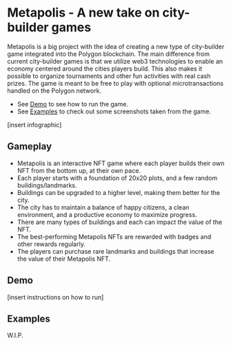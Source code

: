 # Metapolis - A new take on city-builder games

Metapolis is a big project with the idea of creating a new type of city-builder game integrated into the Polygon blockchain. The main difference from current city-builder games is that we utilize web3 technologies to enable an economy centered around the cities players build. This also makes it possible to organize tournaments and other fun activities with real cash prizes. The game is meant to be free to play with optional microtransactions handled on the Polygon network.

- See [Demo](#demo) to see how to run the game.
- See [Examples](#examples) to check out some screenshots taken from the game.

[insert infographic]

## Gameplay

- Metapolis is an interactive NFT game where each player builds their own NFT from the bottom up, at their own pace.
- Each player starts with a foundation of 20x20 plots, and a few random buildings/landmarks.
- Buildings can be upgraded to a higher level, making them better for the city.
- The city has to maintain a balance of happy citizens, a clean environment, and a productive economy to maximize progress.
- There are many types of buildings and each can impact the value of the NFT.
- The best-performing Metapolis NFTs are rewarded with badges and other rewards regularly.
- The players can purchase rare landmarks and buildings that increase the value of their Metapolis NFT.

## Demo
[insert instructions on how to run]

## Examples
W.I.P.
